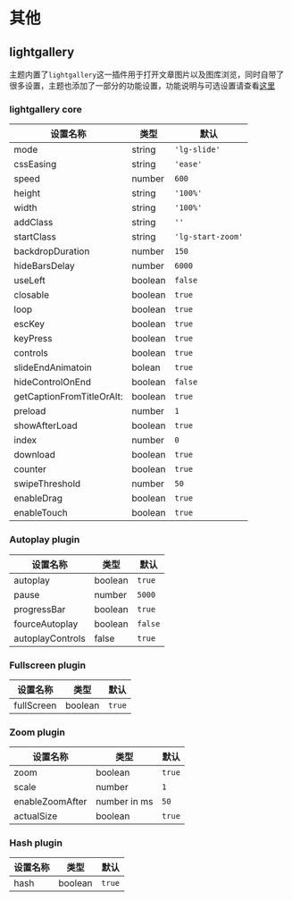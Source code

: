 # 其他

## lightgallery
主题内置了`lightgallery`这一插件用于打开文章图片以及图库浏览，同时自带了很多设置，主题也添加了一部分的功能设置，功能说明与可选设置请查看[这里](https://sachinchoolur.github.io/lightgallery.js/docs/api.html#options)

### lightgallery core

设置名称 | 类型 | 默认
--------|------|--------
mode | string | `'lg-slide'`
cssEasing | string | `'ease'`
speed | number | `600`
height | string | `'100%'`
width | string | `'100%'`
addClass | string | `''`
startClass | string | `'lg-start-zoom'`
backdropDuration | number | `150`
hideBarsDelay | number | `6000`
useLeft | boolean | `false`
closable | boolean | `true`
loop | boolean | `true`
escKey | boolean | `true`
keyPress | boolean | `true`
controls | boolean | `true`
slideEndAnimatoin | bolean | `true`
hideControlOnEnd | boolean | `false`
getCaptionFromTitleOrAlt: | boolean | `true`
preload | number | `1`
showAfterLoad | boolean | `true`
index | number | `0`
download | boolean | `true`
counter | boolean | `true`
swipeThreshold | number | `50`
enableDrag | boolean | `true`
enableTouch | boolean | `true`

### Autoplay plugin

设置名称 | 类型 | 默认
--------|------|--------
autoplay | boolean | `true`
pause | number | `5000`
progressBar | boolean | `true`
fourceAutoplay | boolean | `false`
autoplayControls | false | `true`

### Fullscreen plugin

设置名称 | 类型 | 默认
--------|------|--------
fullScreen | boolean | `true`

### Zoom plugin

设置名称 | 类型 | 默认
--------|------|--------
zoom | boolean | `true`
scale | number | `1`
enableZoomAfter | number in ms | `50`
actualSize | boolean | `true`

### Hash plugin

设置名称 | 类型 | 默认
--------|------|--------
hash | boolean | `true`
